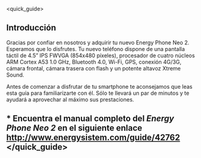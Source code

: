 <quick_guide>

## Introducción
Gracias por confiar en nosotros y adquirir tu nuevo Energy Phone Neo 2. Esperamos que lo disfrutes.
Tu nuevo teléfono dispone de una pantalla táctil de 4.5” IPS FWVGA (854x480 píxeles), procesador de cuatro núcleos ARM Cortex A53 1.0 GHz, Bluetooth 4.0, Wi-Fi, GPS, conexión 4G/3G, cámara frontal, cámara trasera con flash y un potente altavoz Xtreme Sound.

Antes de comenzar a disfrutar de tu smartphone te aconsejamos que leas esta guía para familiarizarte con él. Sólo te llevará un par de minutos y te ayudará a aprovechar al máximo sus prestaciones.

## <unique> * Encuentra el manual completo del *Energy Phone Neo 2* en el siguiente enlace  http://www.energysistem.com/guide/42762 </unique> </quick_guide>
